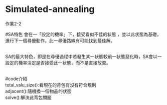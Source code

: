 # Simulated-annealing
作業2-2

#SA特色
會在一「設定的機率」下，接受看似不佳的状態 ，並以此状態為基礎，進行下一個尋優動作。此一尋優路線有可能找到最佳解。<br><br>

SA的最大特色，即是在尋優過程中若發生某一状態較前一状態惡化時，SA會以一設定的機率決定是否接受此一状態，而不是直接放棄。<br><br>

#code介紹<br>
total_valu_size():看現在的背包有沒有符合規則<br>
adjacent():隨機換一個物品的狀態<br>
solve():解決此背包問題
